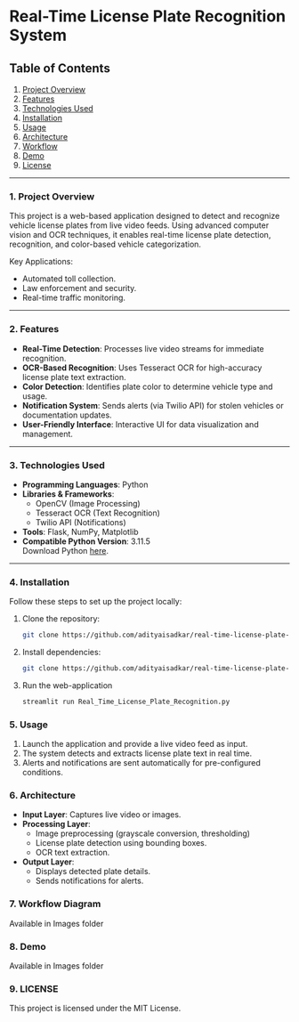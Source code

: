 # **Real-Time License Plate Recognition System**

## **Table of Contents**
1. [Project Overview](#1.project-overview)  
2. [Features](#features)  
3. [Technologies Used](#technologies-used)  
4. [Installation](#installation)  
5. [Usage](#usage)  
6. [Architecture](#architecture)  
7. [Workflow](#workflow)  
8. [Demo](#demo)  
9. [License](#license)  

---

### **1. Project Overview**  
This project is a web-based application designed to detect and recognize vehicle license plates from live video feeds. Using advanced computer vision and OCR techniques, it enables real-time license plate detection, recognition, and color-based vehicle categorization.  

Key Applications:  
- Automated toll collection.  
- Law enforcement and security.  
- Real-time traffic monitoring.  

---

### **2. Features**  
- **Real-Time Detection**: Processes live video streams for immediate recognition.  
- **OCR-Based Recognition**: Uses Tesseract OCR for high-accuracy license plate text extraction.  
- **Color Detection**: Identifies plate color to determine vehicle type and usage.  
- **Notification System**: Sends alerts (via Twilio API) for stolen vehicles or documentation updates.  
- **User-Friendly Interface**: Interactive UI for data visualization and management.  

---

### **3. Technologies Used**  
- **Programming Languages**: Python  
- **Libraries & Frameworks**:  
  - OpenCV (Image Processing)  
  - Tesseract OCR (Text Recognition)  
  - Twilio API (Notifications)  
- **Tools**: Flask, NumPy, Matplotlib  
- **Compatible Python Version**: 3.11.5  
  Download Python [here](https://www.python.org/downloads/release/python-3115/).  

---

### **4. Installation**  
Follow these steps to set up the project locally:  

1. Clone the repository:  
   ```bash  
   git clone https://github.com/adityaisadkar/real-time-license-plate-recognition.git
   ```
2. Install dependencies:
   ```bash  
   git clone https://github.com/adityaisadkar/real-time-license-plate-recognition.git
   ```
3. Run the web-application
   ```bash
   streamlit run Real_Time_License_Plate_Recognition.py
   ```

### **5. Usage**

1.  Launch the application and provide a live video feed as input.
2.  The system detects and extracts license plate text in real time.
3.  Alerts and notifications are sent automatically for pre-configured conditions.

### **6. Architecture**

-  **Input Layer**: Captures live video or images.
-  **Processing Layer**:
    -  Image preprocessing (grayscale conversion, thresholding)
    -  License plate detection using bounding boxes.
    -  OCR text extraction.
-  **Output Layer**:
    -  Displays detected plate details.
    -  Sends notifications for alerts.

### **7. Workflow Diagram**
Available in Images folder

### **8. Demo**
Available in Images folder

### **9. LICENSE**
This project is licensed under the MIT License.

